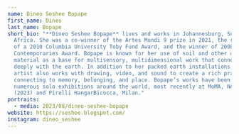 ```yaml
---
name: Dineo Seshee Bopape
first_name: Dineo
last_name: Bopape
short_bio: "**Dineo Seshee Bopape** lives and works in Johannesburg, South
  Africa. She was a co-winner of the Artes Mundi 9 prize in 2021, the recipient
  of a 2010 Columbia University Toby Fund Award, and the winner of 2008 MTN New
  Contemporaries Award. Bopape is known for her use of soil and other organic
  material as a base for multisensory, multidimensional work that connects
  deeply with the earth. In addition to her packed earth installations, the
  artist also works with drawing, video, and sound to create a rich practice
  connecting to memory, belonging, and place. Bopape’s works have been shown in
  numerous solo exhibitions around the world, most recently at MoMA, New York
  (2023) and Pirelli HangarBicocca, Milan."
portraits:
  - media: 2023/08/dineo-seshee-bopape
website: https://seshee.blogspot.com/
instagram: dineo_seshee
---
```

